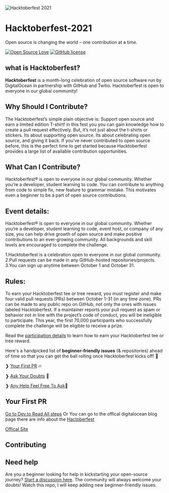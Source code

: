 ![Hacktoberfest 2021](https://raw.githubusercontent.com/GOVINDARAJLE/Hacktoberfest-2021/aa259ede7c713f44213095e8e82d88d11eefa360/Assets/logo.svg)

# Hacktoberfest-2021
Open source is changing the world – one contribution at a time.


[![Open Source Love](https://badges.frapsoft.com/os/v2/open-source.svg?v=103)](https://github.com/vinitshahdeo)
[![GitHub license](https://img.shields.io/github/license/vinitshahdeo/HacktoberFest2K19?logo=GITHUB&style=flat)](https://github.com/vinitshahdeo/Hacktoberfest2021/blob/master/LICENSE)


## what is Hacktoberfest?
**Hacktoberfest** is a month-long celebration of open source software run by DigitalOcean in partnership with GitHub and Twilio. Hacktoberfest is open to everyone in our global community!

## Why Should I Contribute?

The Hacktoberfest’s simple plain objective is:
Support open source and earn a limited edition T-shirt!
in this fest you you can gain knowledge how to create a pull request effectively.
But, it’s not just about the t-shirts or stickers. Its about supporting open source. Its about celebrating open source, and giving it back. If you’ve never contributed to open source before, this is the perfect time to get started because Hacktoberfest provides a large list of available contribution opportunities.

## What Can I Contribute?

Hacktoberfest® is open to everyone in our global community. Whether you’re a developer, student learning to code. You can contribute to anything from code to simple fix, new feature to grammar mistake. This motivates even a beginner to be a part of open source contributions.

## Event details:
Hacktoberfest® is open to everyone in our global community. Whether you’re a developer, student learning to code, event host, or company of any size, you can help drive growth of open source and make positive contributions to an ever-growing community. All backgrounds and skill levels are encouraged to complete the challenge.

1.Hacktoberfest is a celebration open to everyone in our global community.<br>
2.Pull requests can be made in any GitHub-hosted repositories/projects.<br>
3.You can sign up anytime between October 1 and October 31.<br>

## Rules:
 To earn your Hacktoberfest tee or tree reward, you must register and make four valid pull requests (PRs) between October 1-31 (in any time zone). PRs can be made to any public repo on GitHub, not only the ones with issues labeled Hacktoberfest. If a maintainer reports your pull request as spam or behavior not in line with the project’s code of conduct, you will be ineligible to participate. This year, the first 70,000 participants who successfully complete the challenge will be eligible to receive a prize.

Read the [participation details](https://hacktoberfest.digitalocean.com/details) to learn how to earn your Hacktoberfest tee or tree reward.





Here's a handpicked list of **beginner-friendly issues** (& repositories) ahead of time so that you can get the ball rolling once Hacktoberfest kicks off! 🚀

❯ [Your First PR](https://dev.to/govindarajle/hacktoberfest-2idm) 🔥

❯ [Ask Your Doubts](https://github.com/GOVINDARAJLE/Hacktoberfest-2021/discussions/1) 💬

❯ [Any Help Feel Free To Ask](https://github.com/GOVINDARAJLE/Hacktoberfest-2021/discussions/1)🎤

## Your First PR
[Go to Dev.to Read All steps](https://dev.to/govindarajle/hacktoberfest-2idm)
Or You can go to the offical digitalocean blog page there are info about the [Hactoberfest](https://www.digitalocean.com/community/tutorials/hacktoberfest-how-to-submit-your-first-pull-request-on-github)

[Offical Site](https://hacktoberfest.digitalocean.com/)


## Contributing


## Need help

Are you a beginner looking for help in kickstarting  your open-source journey? [Start a discussion here](https://github.com/vinitshahdeo/Hacktoberfest2021/discussions/1). The community will always welcome your doubts! Watch this repo, I will keep adding new beginner-friendly issues.


